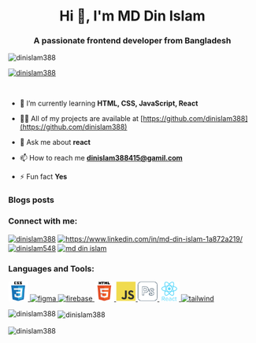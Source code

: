 <h1 align="center">Hi 👋, I'm MD Din Islam</h1>
<h3 align="center">A passionate frontend developer from Bangladesh</h3>

<p align="left"> <img src="https://komarev.com/ghpvc/?username=dinislam388&label=Profile%20views&color=0e75b6&style=flat" alt="dinislam388" /> </p>

<p align="left"> <a href="[https://github.com/ryo-ma/github-profile-trophy](https://www.linkedin.com/in/md-din-islam-1a872a219/overlay/background-image/)"><img src="[https://github-profile-trophy.vercel.app/?username=dinislam388](https://www.linkedin.com/in/md-din-islam-1a872a219/overlay/background-image/)" alt="dinislam388" /></a> </p>

<p align="left"> <a href="https://twitter.com/" target="blank"><img src="https://img.shields.io/twitter/follow/?logo=twitter&style=for-the-badge" alt="" /></a> </p>

- 🌱 I’m currently learning **HTML, CSS, JavaScript, React**

- 👨‍💻 All of my projects are available at [https://github.com/dinislam388](https://github.com/dinislam388)

- 💬 Ask me about **react**

- 📫 How to reach me **dinislam388415@gamil.com**

- ⚡ Fun fact **Yes**

### Blogs posts
<!-- BLOG-POST-LIST:START -->
<!-- BLOG-POST-LIST:END -->

<h3 align="left">Connect with me:</h3>
<p align="left">
<a href="https://dev.to/dinislam388" target="blank"><img align="center" src="https://raw.githubusercontent.com/rahuldkjain/github-profile-readme-generator/master/src/images/icons/Social/devto.svg" alt="dinislam388" height="30" width="40" /></a>
<a href="https://linkedin.com/in/https://www.linkedin.com/in/md-din-islam-1a872a219/" target="blank"><img align="center" src="https://raw.githubusercontent.com/rahuldkjain/github-profile-readme-generator/master/src/images/icons/Social/linked-in-alt.svg" alt="https://www.linkedin.com/in/md-din-islam-1a872a219/" height="30" width="40" /></a>
<a href="https://fb.com/dinislam548" target="blank"><img align="center" src="https://raw.githubusercontent.com/rahuldkjain/github-profile-readme-generator/master/src/images/icons/Social/facebook.svg" alt="dinislam548" height="30" width="40" /></a>
<a href="https://www.youtube.com/c/md din islam" target="blank"><img align="center" src="https://raw.githubusercontent.com/rahuldkjain/github-profile-readme-generator/master/src/images/icons/Social/youtube.svg" alt="md din islam" height="30" width="40" /></a>
</p>

<h3 align="left">Languages and Tools:</h3>
<p align="left"> <a href="https://www.w3schools.com/css/" target="_blank" rel="noreferrer"> <img src="https://raw.githubusercontent.com/devicons/devicon/master/icons/css3/css3-original-wordmark.svg" alt="css3" width="40" height="40"/> </a> <a href="https://www.figma.com/" target="_blank" rel="noreferrer"> <img src="https://www.vectorlogo.zone/logos/figma/figma-icon.svg" alt="figma" width="40" height="40"/> </a> <a href="https://firebase.google.com/" target="_blank" rel="noreferrer"> <img src="https://www.vectorlogo.zone/logos/firebase/firebase-icon.svg" alt="firebase" width="40" height="40"/> </a> <a href="https://www.w3.org/html/" target="_blank" rel="noreferrer"> <img src="https://raw.githubusercontent.com/devicons/devicon/master/icons/html5/html5-original-wordmark.svg" alt="html5" width="40" height="40"/> </a> <a href="https://developer.mozilla.org/en-US/docs/Web/JavaScript" target="_blank" rel="noreferrer"> <img src="https://raw.githubusercontent.com/devicons/devicon/master/icons/javascript/javascript-original.svg" alt="javascript" width="40" height="40"/> </a> <a href="https://www.photoshop.com/en" target="_blank" rel="noreferrer"> <img src="https://raw.githubusercontent.com/devicons/devicon/master/icons/photoshop/photoshop-line.svg" alt="photoshop" width="40" height="40"/> </a> <a href="https://reactjs.org/" target="_blank" rel="noreferrer"> <img src="https://raw.githubusercontent.com/devicons/devicon/master/icons/react/react-original-wordmark.svg" alt="react" width="40" height="40"/> </a> <a href="https://tailwindcss.com/" target="_blank" rel="noreferrer"> <img src="https://www.vectorlogo.zone/logos/tailwindcss/tailwindcss-icon.svg" alt="tailwind" width="40" height="40"/> </a> </p>

<p><img align="left" src="https://github-readme-stats.vercel.app/api/top-langs?username=dinislam388&show_icons=true&locale=en&layout=compact" alt="dinislam388" /></p>

<p>&nbsp;<img align="center" src="https://github-readme-stats.vercel.app/api?username=dinislam388&show_icons=true&locale=en" alt="dinislam388" /></p>

<p><img align="center" src="https://github-readme-streak-stats.herokuapp.com/?user=dinislam388&" alt="dinislam388" /></p>
